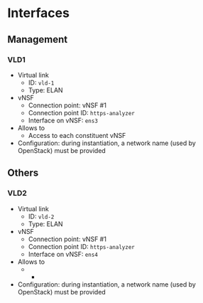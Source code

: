 # Interfaces

## Management

### VLD1

* Virtual link
  * ID: `vld-1`
  * Type: ELAN
* vNSF
  * Connection point: vNSF #1
  * Connection point ID: `https-analyzer`
  * Interface on vNSF: `ens3`
* Allows to
  * Access to each constituent vNSF
* Configuration: during instantiation, a network name (used by OpenStack) must be provided

## Others

### VLD2

* Virtual link
  * ID: `vld-2`
  * Type: ELAN
* vNSF
  * Connection point: vNSF #1
  * Connection point ID: `https-analyzer`
  * Interface on vNSF: `ens4`
* Allows to
  * -
* Configuration: during instantiation, a network name (used by OpenStack) must be provided
